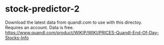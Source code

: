 # stock-predictor-2
Download the latest data from quandl.com to use with this directoy. Requires an account. Data is free.
https://www.quandl.com/product/WIKIP/WIKI/PRICES-Quandl-End-Of-Day-Stocks-Info
